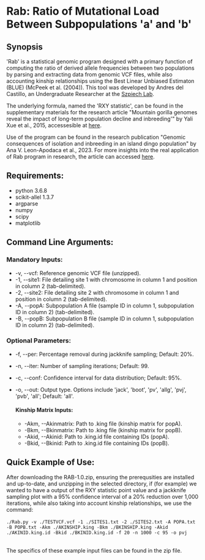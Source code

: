 # Rab: Ratio of Mutational Load Between Subpopulations 'a' and 'b'
## Synopsis
'Rab' is a statistical genomic program designed with a primary function of computing the ratio of derived allele frequencies between two populations by parsing and extracting data from genomic VCF files, while also accounting kinship relationships using the Best Linear Unbiased Estimaton (BLUE) (McPeek et al. (2004)). This tool was developed by Andres del Castillo, an Undergraduate Researcher at the [Szpiech Lab](http://szpiech.com/index.html).

The underlying formula, named the 'RXY statistic', can be found in the supplementary materials for the research article "Mountain gorilla genomes reveal the impact of long-term population decline and inbreeding'" by Yali Xue et al., 2015, accessesible at [here](https://www.science.org/action/downloadSupplement?doi=10.1126%2Fscience.aaa3952&file=xue.sm.pdf).

Use of the program can be found in the research publication "Genomic consequences of isolation and inbreeding in an island dingo population" by Ana V. Leon-Apodaca et al., 2023. For more insights into the real application of Rab program in research, the article can accessed [here](https://www.biorxiv.org/content/10.1101/2023.09.15.557950v1).


## Requirements:
* python 3.6.8
* scikit-allel 1.3.7
* argparse
* numpy
* scipy
* matplotlib

## Command Line Arguments:
### Mandatory Inputs:

* -v, --vcf: Reference genomic VCF file (unzipped).
* -1, --site1: File detailing site 1 with chromosome in column 1 and position in column 2 (tab-delimited).
* -2, --site2: File detailing site 2 with chromosome in column 1 and position in column 2 (tab-delimited).
* -A, --popA: Subpopulation A file (sample ID in column 1, subpopulation ID in column 2) (tab-delimited).
* -B, --popB: Subpopulation B file (sample ID in column 1, subpopulation ID in column 2) (tab-delimited).

### Optional Parameters:

* -f, --per: Percentage removal during jackknife sampling; Default: 20%.
* -n, --iter: Number of sampling iterations; Default: 99.
* -c, --conf: Confidence interval for data distribution; Default: 95%.
* -o, --out: Output type. Options include 'jack', 'boot', 'pv', 'allg', 'pvj', 'pvb', 'all'; Default: 'all'. 

  #### Kinship Matrix Inputs:

  * -Akm, --Akinmatrix: Path to .king file (kinship matrix for popA).
  * -Bkm, --Bkinmatrix: Path to .king file (kinship matrix for popB).
  * -Akid, --Akinid: Path to .king.id file containing IDs (popA).
  * -Bkid, --Bkinid: Path to .king.id file containing IDs (popB).

## Quick Example of Use:
After downloading the RAB-1.0.zip, ensuring the prerequsities are installed and up-to-date, and unzipping in the selected directory, if (for example) we wanted to have a output of the RXY statistic point value and a jackknife sampling plot with a 95% confidence interval of a 20% reduction over 1,000 iterations, while also taking into account kinship relationships, we use the command:<br><br>
```./Rab.py -v ./TESTVCF.vcf -1 ./SITES1.txt -2 ./SITES2.txt -A POPA.txt -B POPB.txt -Akm ./AKINSHIP.king -Bkm ./BKINSHIP.king -Akid ./AKINID.king.id -Bkid ./BKINID.king.id -f 20 -n 1000 -c 95 -o pvj```<br><br>

The specifics of these example input files can be found in the zip file.
